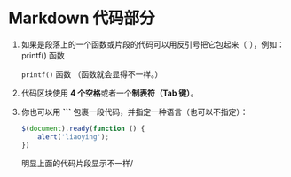 # Markdown 代码部分

1. 如果是段落上的一个函数或片段的代码可以用反引号把它包起来（**`**），例如：printf() 函数

   `printf()` 函数  （函数就会显得不一样。）

   

2. 代码区块使用 **4 个空格**或者一个**制表符（Tab 键）**。

   <?php

   echo '111';

   function test () {

   ​	echo 'test'

   }

3. 你也可以用 **```** 包裹一段代码，并指定一种语言（也可以不指定）：

   ```javascript
   $(document).ready(function () {
       alert('liaoying');
   })
   ```

   

   明显上面的代码片段显示不一样/

   

